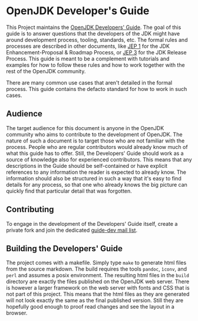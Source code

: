 # OpenJDK Developer's Guide

This Project maintains the [OpenJDK Developers' Guide](https://openjdk.java.net/guide/).
The goal of this guide is to answer questions that the developers of the JDK might have around
development process, tooling, standards, etc. The formal rules and processes are described in
other documents, like [JEP 1](https://openjdk.java.net/jeps/1) for the JDK Enhancement-Proposal
& Roadmap Process, or [JEP 3](https://openjdk.java.net/jeps/3) for the JDK Release Process.
This guide is meant to be a complement with tutorials and examples for how to follow these rules
and how to work together with the rest of the OpenJDK community.

There are many common use cases that aren't detailed in the formal process. This guide contains the
defacto standard for how to work in such cases.

## Audience

The target audience for this document is anyone in the OpenJDK community who aims to contribute
to the development of OpenJDK. The nature of such a document is to target those who are not
familiar with the process. People who are regular contributors would already know much of
what this guide has to offer. Still, the Developers' Guide should work as a source of knowledge also
for experienced contributors. This means that any descriptions in the Guide should be self-contained
or have explicit references to any information the reader is expected to already know. The information
should also be structured in such a way that it's easy to find details for any process, so that
one who already knows the big picture can quickly find that particular detail that was forgotten.

## Contributing

To engage in the development of the Developers' Guide itself, create a private fork and join
the dedicated [guide-dev mail list](https://mail.openjdk.java.net/mailman/listinfo/guide-dev).

## Building the Developers' Guide

The project comes with a makefile. Simply type `make` to generate html files from the source
markdown. The build requires the tools `pandoc`, `ìconv`, and `perl` and assumes a posix environment.
The resulting html files in the `build` directory are exactly the files published on the
OpenJDK web server. There is however a larger framework on the web server with fonts and CSS
that is not part of this project. This means that the html files as they are generated
will not look exactly the same as the final published version. Still they are hopefully good
enough to proof read changes and see the layout in a browser.
